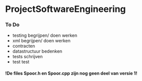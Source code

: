 # ProjectSoftwareEngineering
### To Do
 - testing begrijpen/ doen werken
 - xml begrijpen/ doen werken
 - contracten 
 - datastructuur bedenken
 - tests schrijven 
 - test test
 
#### !De files Spoor.h en Spoor.cpp zijn nog geen deel van versie 1!